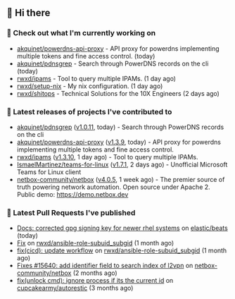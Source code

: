 ## 👋 Hi there

### 👷 Check out what I'm currently working on


- [akquinet/powerdns-api-proxy](https://github.com/akquinet/powerdns-api-proxy) - API proxy for powerdns implementing multiple tokens and fine access control. (today)
- [akquinet/pdnsgrep](https://github.com/akquinet/pdnsgrep) - Search through PowerDNS records on the cli (today)
- [rwxd/ipams](https://github.com/rwxd/ipams) - Tool to query multiple IPAMs. (1 day ago)
- [rwxd/setup-nix](https://github.com/rwxd/setup-nix) - My nix configuration. (1 day ago)
- [rwxd/shitops](https://github.com/rwxd/shitops) - Technical Solutions for the 10X Engineers (2 days ago)

### 🔭 Latest releases of projects I've contributed to


- [akquinet/pdnsgrep](https://github.com/akquinet/pdnsgrep) ([v1.0.11](https://github.com/akquinet/pdnsgrep/releases/tag/v1.0.11), today) - Search through PowerDNS records on the cli
- [akquinet/powerdns-api-proxy](https://github.com/akquinet/powerdns-api-proxy) ([v1.3.9](https://github.com/akquinet/powerdns-api-proxy/releases/tag/v1.3.9), today) - API proxy for powerdns implementing multiple tokens and fine access control.
- [rwxd/ipams](https://github.com/rwxd/ipams) ([v1.3.10](https://github.com/rwxd/ipams/releases/tag/v1.3.10), 1 day ago) - Tool to query multiple IPAMs.
- [IsmaelMartinez/teams-for-linux](https://github.com/IsmaelMartinez/teams-for-linux) ([v1.7.1](https://github.com/IsmaelMartinez/teams-for-linux/releases/tag/v1.7.1), 2 days ago) - Unofficial Microsoft Teams for Linux client
- [netbox-community/netbox](https://github.com/netbox-community/netbox) ([v4.0.5](https://github.com/netbox-community/netbox/releases/tag/v4.0.5), 1 week ago) - The premier source of truth powering network automation. Open source under Apache 2. Public demo: https://demo.netbox.dev

### 🔨 Latest Pull Requests I've published


- [Docs: corrected gpg signing key for newer rhel systems](https://github.com/elastic/beats/pull/39899) on [elastic/beats](https://github.com/elastic/beats) (today)
- [Fix](https://github.com/rwxd/ansible-role-subuid_subgid/pull/73) on [rwxd/ansible-role-subuid_subgid](https://github.com/rwxd/ansible-role-subuid_subgid) (1 month ago)
- [fix(cicd): update workflow](https://github.com/rwxd/ansible-role-subuid_subgid/pull/72) on [rwxd/ansible-role-subuid_subgid](https://github.com/rwxd/ansible-role-subuid_subgid) (1 month ago)
- [Fixes #15640: add identifier field to search index of l2vpn](https://github.com/netbox-community/netbox/pull/15673) on [netbox-community/netbox](https://github.com/netbox-community/netbox) (2 months ago)
- [fix(unlock cmd): ignore process if its the current id](https://github.com/cupcakearmy/autorestic/pull/360) on [cupcakearmy/autorestic](https://github.com/cupcakearmy/autorestic) (3 months ago)
